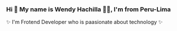 ### Hi 👋 My name is Wendy Hachilla 👩‍💻, I'm from Peru-Lima
✨ I'm Frotend Developer who is paasionate about technology ✨

<!--
**WendySule/WendySule** is a ✨ _special_ ✨ repository because its `README.md` (this file) appears on your GitHub profile.

Here are some ideas to get you started:

- 🔭 I’m currently working on ...
- 🌱 I’m currently learning ...
- 👯 I’m looking to collaborate on ...
- 🤔 I’m looking for help with ...
- 💬 Ask me about ...
- 📫 How to reach me: ...
- 😄 Pronouns: ...
- ⚡ Fun fact: ...
-->
